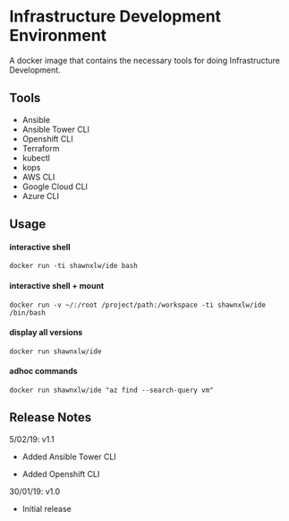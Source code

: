 # Infrastructure Development Environment

A docker image that contains the necessary tools for doing Infrastructure Development.

## Tools

* Ansible
* Ansible Tower CLI
* Openshift CLI
* Terraform
* kubectl
* kops
* AWS CLI
* Google Cloud CLI
* Azure CLI

## Usage

#### interactive shell

`docker run -ti shawnxlw/ide bash`

#### interactive shell + mount

`docker run -v ~/:/root /project/path:/workspace -ti shawnxlw/ide /bin/bash`

#### display all versions

`docker run shawnxlw/ide`

#### adhoc commands

`docker run shawnxlw/ide "az find --search-query vm"`

## Release Notes

5/02/19: v1.1

* Added Ansible Tower CLI

* Added Openshift CLI

30/01/19: v1.0

* Initial release
